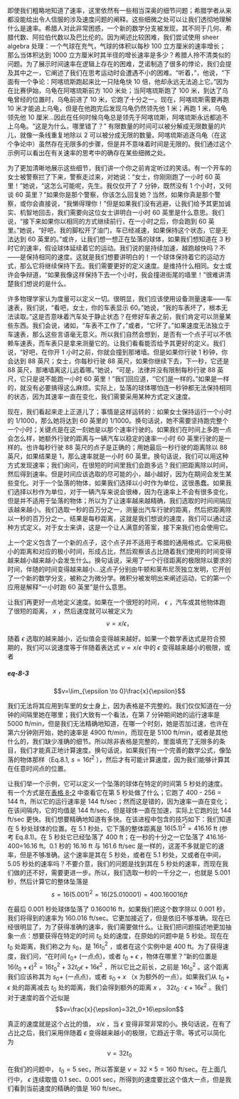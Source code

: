 即使我们粗略地知道了速率，这里依然有一些相当深奥的细节问题；希腊学者从来都没能给出令人信服的涉及速度问题的阐释。这些细微之处可以让我们透彻地理解什么是速率。希腊人对此非常困惑，一个新的数学分支被发现，其不同于几何、希腊代数、阿拉伯代数以及巴比伦的。因为阐述比较困难，我们尝试使用 sheer algebra 处理：一个气球在充气，气球的体积以每秒 100 立方厘米的速率增长；那么当体积达到 1000 立方厘米时其半径的增长速率是多少？希腊人拎不清类似的问题。为了展示时间速率在逻辑上存在的困难，芝诺制造了很多的悖论，我们会提及其中之一，它阐述了我们在思考运动时会遭遇不小的困难。“听着，”，他说，“下面有一个争论：阿喀琉斯跑起来比一只陆龟快 10 倍，他却永远无法追上它。”因为在比赛伊始，乌龟在阿喀琉斯前方 100 米处；当阿喀琉斯跑了 100 米，到达了乌龟曾经的位置时，乌龟前进了 10 米，它跑了十分之一。现在，阿喀琉斯需要再跑 10 米才能追上乌龟，但是在他跑完后发现乌龟仍然领先他 1 米；再跑 1 米，乌龟领先他 10 厘米...因此在任何时候乌龟总是领先于阿喀琉斯，阿喀琉斯永远都追不上乌龟。“这是为什么，哪里错了？” 有限数量的时间可以被分解成无限数量的片儿，就像一条线重复地除以 2 可以被分成无限的数量。阿喀琉斯追逐乌龟（在这个争论中）虽然存在无限多的步骤，但是并不意味着时间是无限的。我们通过这个示例可以看出在有关速率的思考中的确存在某些细微之处。

为了更加清晰地展示这些细节，我们讲一个你之前肯定听过的笑话。有一个开车的女士被警察拦了下来，警察走过来，对她说：“女士，你刚刚跑了一小时 60 英里！”她说，“这怎么可能呢，先生。我仅仅开了 7 分钟，既然没有 1 个小时，又何谈 60 英里？”如果你是那个警察，你该怎么回复她？当然，如果你真是那个警察，或你会直接说，“我懒得理你！”但是如果我们没有逃避，让我们给予其更加诚实、机智地回击，我们需要向这位女士讲明白一小时 60 英里是什么意思。我们说，“接下来如果你以相同的方式继续前行，在一小时之后，你会跑到 60 英里。”她说，“好吧，我的脚松开了油门，车已经减速，如果保持这个状态，它是无法达到 60 英里的。”或许，让我们想一想正在坠落的球体，如果我们想知道在 3 秒时它的速率，假设球体延续着它的运动。我们说的是持续加速，越跑越快吗？不——是保持相同的速度。这就是我们想要讲明白的！一个球体保持着它的运动方式，那么它将继续保持下去。我们需要更好的定义速度。是维持什么相同。女士或许会争辩道，“如果我像这样保持下去一个小时，我会撞进街尾的墙里！”很难讲清楚我们想说的是什么。

许多物理学家认为度量可以定义一切。很明显，我们应该使用设备测量速率——车速表，我们说，“看吧，女士，你的车表显示 60。”她说，“我的车表坏了，根本无法读取。”这是否意味着汽车处于静止状态？在修好车表之前，我们肯定可以测量某些东西。我们会说，诸如，“车表不工作了，”或者，“它坏了。”如果速度无法独立于车速表，那么这些言语毫无意义。所以我们自然会想到，是否有一个点子可以不依赖车速表，而车表只是拿来测量它的。让我们看看能否给予其更好的定义。我们说，“好吧，在你开 1 小时之前，你就会撞到那堵墙。但是如果你行驶 1 秒钟，你会达到 88 英尺；女士，你每秒行驶 88 英尺，如果你继续下去，下一秒，它还是 88 英尺，那堵墙离这儿远着哪。”她说，“可是，法律并没有限制每秒行驶 88 英尺，它只是说不能跑一小时 60 英里！”我们回应道，“它们是一样的。”如果是一样的，就没有必要搞得这么麻烦。实际上，坠落的球体哪怕连一秒钟都无法保持相同的状态，因为其速率一直在变化，我们需要采用某种方式定义速度。

现在，我们看起来走上正道儿了；事情是这样运转的：如果女士保持运行一个小时的 1/1000，那么她将达到 60 英里的 1/1000。换句话说，她不需要坚持跑完整个一个小时；关键点是在这一刻她是以那个速率行驶的。如果我们在时间上多跑一点会怎么样，她额外行驶的距离与一辆汽车以稳定的速率一小时 60 英里行驶的是一样的。也许每秒行驶 88 英尺的点子是正确的；用她最后一秒行驶的距离除以 88 英尺，如果结果是 1，那么速率就是一小时 60 英里。换句话说，我们可以用这种方式发现速率；我们询问，在很短的时间里我们会跑多远？我们把距离除以时间，然后得到速率。但是时间应该选取的尽可能的小，越小越好，因为在期间会发生某些变化。对于一个坠落的物体，如果我们选择以小时作为单位，这很愚蠢。如果我们选择以秒作为单位，对于一辆汽车来说会很棒，因为在速率上不会有很多变化，但是并不适用于坠落的物体；所以为了让速率越来越精确，我们选取的时间间隔应该越来越小。我们选取一秒的百万分之一，测量出汽车行驶的距离，然后把距离除以一秒的百万分之一。结果是每秒距离，这就是我们想说的速度，我们可以通过这种方式定义。对于女士来讲，这是一个让人满意的答案，接下来我们也会使用它。

上一个定义包含了一个新的点子，这个点子并不适用于希腊的通用格式。它采用极小的距离和对应的极小时间，形成占比，然后观察该占比随着我们使用的时间变得越来越小越来越小会发生什么。换句话说，采用了一个行径距离的极限除以要求的时间，伴随的时间变得越来越小...这点子分别由牛顿和莱布尼茨独立发明，它开创了一个新的数学分支，被称之为微分学。微积分被发明出来阐述运动，它的第一个应用是解释“一小时跑 60 英里”是什么意思。

让我们再更好一点地定义速度。如果在一个很短的时间， $\epsilon$ ，汽车或其他物体跑了很短的距离， $x$ ，然后速度就可以被定义为
$$v=x/\epsilon，$$

随着 $\epsilon$ 选取的越来越小，近似值会变得越来越好。如果一个数学表达式是符合预期的，我们可以说速度等于伴随着表达式 $v=x/\epsilon$ 中的 $\epsilon$ 变得越来越小的极限，或者
##### eq-8-3
$$v=\lim_{\epsilon \to 0}\frac{x}{\epsilon}$$

我们无法将其应用到车里的女士身上，因为表格是不完整的。我们仅仅知道在一分钟的间隔里她在哪里；我们大致有一个看法，在第 7 分钟期间她的运行速率是 5000 ft/min，但是我们无法精确地知道，在哪一个时刻，她是否加过速，也许在第六分钟刚开始，她的速率是 4900 ft/min，而现在是 5100 ft/min，或者是其他什么的，我们缺少准确的细节。所以除非表格是完整的，里面填充了无限多的条目，我们才能真正地计算速度。换句话说，如果我们有一个完善的数学公式，像坠落的物体那样（Eq.8.1, $s=16t^2$ ），然后才有可能计算速度，因为我们能够计算其在任意时间点的位置。

让我们举一个示例，它可以定义一个坠落的球体在特定的时间第 5 秒处的速度。有一个方式是在[表格 8-2](/volume-1/8-motion/8-1-description-of-motion.md#table-8-2) 中查看它在第 5 秒处做了什么；它跑了 400 - 256 = 144 ft，所以它的运行速率是 144 ft/sec；然而这是错的，因为速率一直在变化；在该间隔内，它的均值是 144 ft/sec，但是球体一直在加速，实际上它跑的比 144 ft/sec 更快。我们想要精确地知道有多快。在该进程中包含的技巧如下：我们知道在 5 秒处球体的位置。在 5.1 秒处，它下落的整体距离是 $16(5.1)^2=416.16$ ft (参考 Eq.8.1)。在 5 秒处它已经坠落了 400 ft；在一秒的十分之一它坠落了 416.16-400=16.16 ft。0.1 秒的 16.16 ft 与 161.6 ft/sec 是一样的，这差不多就是它的速率，但是不够准确。这个速率是其在 5 秒处，或者在 5.1 秒处，又或者在中间，5.05 秒处的速率吗？不要介意，我们的问题是找到其在 5 秒处的速率，而现在我们做的还不好，需要更进一步。所以，我们选取一秒的一千分之一，也就是 5.001 秒，然后计算它的整体坠落是
$$s=16(5.001)^2=16(25.010001)=400.160016 ft$$

在最后 0.001 秒处球体坠落了 0.160016 ft，如果我们把这个数字除以 0.001 秒，我们将得到的速率为 160.016 ft/sec。它更加接近了，但是依旧不够准确。现在已经很明显了，为了获得准确的速率，我们需要做什么。让我们把问题描述地更加抽象一点：想要获得在特定的时间 $t_0$ 处的速度，在原始的问题中是 5 秒处。现在在 $t_0$ 处距离，我们称之为 $s_0$，是 $16{t_0}^2$ ，或者在这个实例中是 400 ft。为了获得速度，我们问，“在时间 $t_0+$ (一点点)，或者 $t_0+\epsilon$ ，物体在哪里？”新的位置是 $16(t_0+\epsilon)^2=16{t_0}^2+32t_0\epsilon+16{\epsilon}^2$ ，所以它比之前长，之前是 $16{t_0}^2$ 。这个距离我们应该称其为 $s_0+$ (一点点)，或者 $s_0+x$ （x 为额外的一点）。如果我们从 $t_0+\epsilon$ 处的距离减去 $t_0$ 处的距离，我们会得到额外的距离 $x$ ， $32t_0\cdot{\epsilon}+16{\epsilon}^2$ 。我们对于速度的首个近似是
$$v=\frac{x}{\epsilon}=32t_0+16\epsilon$$

真正的速度就是这个占比的值， $x/\epsilon$ ，当 $\epsilon$ 变得非常非常的小。换句话说，在有了占比之后，我们采用伴随着 $\epsilon$ 变得越来越小的极限，它趋近于零。等式可以简化为
$$v=32t_0$$

在我们的问题中， $t_0=5$ sec，所以答案是 $v=32\times{5}=160$ ft/sec。在上面几行中， $\epsilon$ 连续取值 0.1 sec、0.001 sec，所得到的速度要比这个值大一点，但是我们看到当前速度的精确的值是 160 ft/sec。
